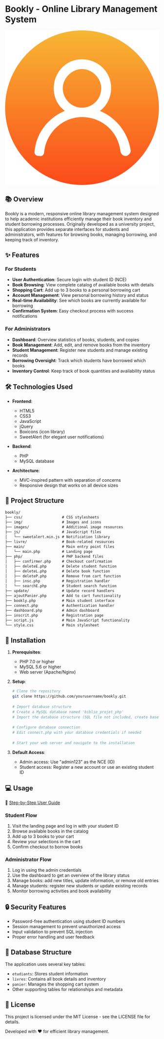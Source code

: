 # Bookly - Online Library Management System

![Bookly Logo](img/profile.png)

## 📚 Overview

Bookly is a modern, responsive online library management system designed to help academic institutions efficiently manage their book inventory and student borrowing processes. Originally developed as a university project, this application provides separate interfaces for students and administrators, with features for browsing books, managing borrowing, and keeping track of inventory.

## ✨ Features

### For Students
- **User Authentication**: Secure login with student ID (NCE)
- **Book Browsing**: View complete catalog of available books with details
- **Shopping Cart**: Add up to 3 books to a personal borrowing cart
- **Account Management**: View personal borrowing history and status
- **Real-time Availability**: See which books are currently available for borrowing
- **Confirmation System**: Easy checkout process with success notifications

### For Administrators
- **Dashboard**: Overview statistics of books, students, and copies
- **Book Management**: Add, edit, and remove books from the inventory
- **Student Management**: Register new students and manage existing records
- **Borrowing Oversight**: Track which students have borrowed which books
- **Inventory Control**: Keep track of book quantities and availability status

## 🛠️ Technologies Used

- **Frontend**:
  - HTML5
  - CSS3
  - JavaScript
  - jQuery
  - Boxicons (icon library)
  - SweetAlert (for elegant user notifications)

- **Backend**:
  - PHP
  - MySQL database

- **Architecture**:
  - MVC-inspired pattern with separation of concerns
  - Responsive design that works on all device sizes

## 📂 Project Structure

```
bookly/
├── css/                  # CSS stylesheets
├── img/                  # Images and icons
├── images/               # Additional image resources
├── js/                   # JavaScript files
│   └── sweetalert.min.js # Notification library
├── livre/                # Book-related resources
├── main/                 # Main entry point files
│   └── main.php          # Landing page
├── php/                  # PHP backend files
│   ├── confirmer.php     # Checkout confirmation
│   ├── deleteE.php       # Delete student function
│   ├── deleteL.php       # Delete book function
│   ├── deleteP.php       # Remove from cart function
│   ├── insc.php          # Registration handler
│   └── searchE.php       # Student search function
├── update/               # Update record handlers
├── ajoutPanier.php       # Add to cart functionality
├── bookly.php            # Main student interface
├── connect.php           # Authentication handler
├── dashboard.php         # Admin dashboard
├── inscrit.php           # Registration page
├── script.js             # Main JavaScript functionality
└── style.css             # Main stylesheet
```

## 🚀 Installation

1. **Prerequisites**:
   - PHP 7.0 or higher
   - MySQL 5.6 or higher
   - Web server (Apache/Nginx)

2. **Setup**:
   ```bash
   # Clone the repository
   git clone https://github.com/yourusername/bookly.git
   
   # Import database structure
   # Create a MySQL database named 'biblio_projet_php'
   # Import the database structure (SQL file not included, create based on codebase)
   
   # Configure database connection
   # Edit connect.php with your database credentials if needed
   
   # Start your web server and navigate to the installation
   ```

3. **Default Access**:
   - Admin access: Use "admin123" as the NCE (ID)
   - Student access: Register a new account or use an existing student ID

## 💻 Usage

📘 [Step-by-Step User Guide](bookly.pdf)

### Student Flow
1. Visit the landing page and log in with your student ID
2. Browse available books in the catalog
3. Add up to 3 books to your cart
4. Review your selections in the cart
5. Confirm checkout to borrow books

### Administrator Flow
1. Log in using the admin credentials
2. Use the dashboard to get an overview of the library status
3. Manage books: add new titles, update information, or remove old entries
4. Manage students: register new students or update existing records
5. Monitor borrowing activities and book availability

## 🔒 Security Features

- Password-free authentication using student ID numbers
- Session management to prevent unauthorized access
- Input validation to prevent SQL injection
- Proper error handling and user feedback

## 🔄 Database Structure

The application uses several key tables:
- `etudiants`: Stores student information
- `livres`: Contains all book details and inventory
- `panier`: Manages the shopping cart system
- Other supporting tables for relationships and metadata


## 📄 License

This project is licensed under the MIT License - see the LICENSE file for details.


Developed with ❤️ for efficient library management. 